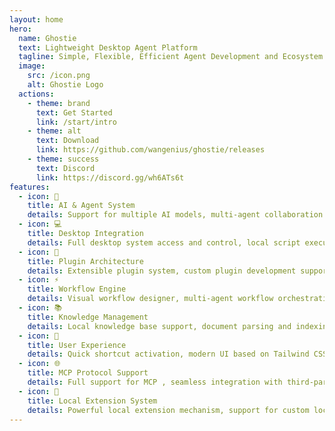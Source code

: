 ```yaml
---
layout: home
hero:
  name: Ghostie
  text: Lightweight Desktop Agent Platform
  tagline: Simple, Flexible, Efficient Agent Development and Ecosystem Platform
  image:
    src: /icon.png
    alt: Ghostie Logo
  actions:
    - theme: brand
      text: Get Started
      link: /start/intro
    - theme: alt
      text: Download
      link: https://github.com/wangenius/ghostie/releases
    - theme: success
      text: Discord
      link: https://discord.gg/wh6ATs6t
features:
  - icon: 🤖
    title: AI & Agent System
    details: Support for multiple AI models, multi-agent collaboration system, intelligent context management, customizable agent personalities and behaviors
  - icon: 💻
    title: Desktop Integration
    details: Full desktop system access and control, local script execution, system-level automation capabilities, native file system integration
  - icon: 🔌
    title: Plugin Architecture
    details: Extensible plugin system, custom plugin development support, plugin marketplace, hot-reload capability, permission management, easy to dev
  - icon: ⚡
    title: Workflow Engine
    details: Visual workflow designer, multi-agent workflow orchestration, conditional branching and loops, error handling and recovery
  - icon: 📚
    title: Knowledge Management
    details: Local knowledge base support, document parsing and indexing, multi-format support, knowledge base search and filtering, knowledge sharing
  - icon: 🎯
    title: User Experience
    details: Quick shortcut activation, modern UI based on Tailwind CSS, automatic updates, cross-platform consistency
  - icon: 🌐
    title: MCP Protocol Support
    details: Full support for MCP , seamless integration with third-party services and APIs, bridging various large model capabilities
  - icon: 🧩
    title: Local Extension System
    details: Powerful local extension mechanism, support for custom local tools and capabilities, extend functionality without cloud services while protecting privacy
---
```

